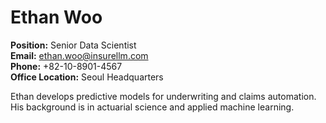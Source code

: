 # Ethan Woo

**Position:** Senior Data Scientist  
**Email:** ethan.woo@insurellm.com  
**Phone:** +82-10-8901-4567  
**Office Location:** Seoul Headquarters  

Ethan develops predictive models for underwriting and claims automation. His background is in actuarial science and applied machine learning.
